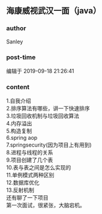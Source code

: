 ## 海康威视武汉一面（java）
### author 
Sanley
### post-time 

编辑于  2019-09-18 21:26:41
### content 
<div class="post-topic-des nc-post-content">
 1.自我介绍
 <br/>
 2.排序算法有哪些，讲一下快速排序
 <br/>
 3.垃圾回收机制与垃圾回收算法
 <br/>
 4.内存溢出
 <br/>
 5.构造复制
 <br/>
 6.spring aop
 <br/>
 7.springsecurity(因为项目上有用到)
 <br/>
 8.进程与线程的关系
 <br/>
 9.项目创建了几个表
 <br/>
 10.表与表之间是怎么实现的
 <br/>
 11.单例模式两种区别
 <br/>
 12.数据库优化
 <br/>
 13.反射机制
 <br/>
 <div>
  还有聊了一下项目
 </div>
 <div>
  第一次面试，很紧张，大脑宕机。
 </div>
</div>
